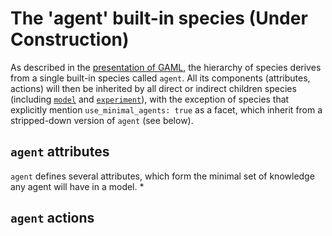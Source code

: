 # The 'agent' built-in species (Under Construction)


As described in the [presentation of GAML](Introduction), the hierarchy of species derives from a single built-in species called `agent`. All its components (attributes, actions) will then be inherited by all direct or indirect children species (including [`model`](ModelBuiltIn) and [`experiment`](ExperimentBuiltIn)), with the exception of species that explicitly mention `use_minimal_agents: true` as a facet, which inherit from a stripped-down version of `agent` (see below).



## `agent` attributes
`agent` defines several attributes, which form the minimal set of knowledge any agent will have in a model.
  * 


## `agent` actions